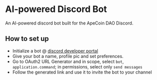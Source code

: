# AI-powered Discord Bot

An AI-powered discord bot built for the ApeCoin DAO Discord.

## How to set up

* Initialize a bot @ [discord developer portal](https://discord.com/developers/applications)
* Give your bot a name, profile pic and set preferences.
* Go to OAuth2 URL Generator and in scope, select `bot`, `application.command`; in permissions, select only `send messages`
* Follow the generated link and use it to invite the bot to your channel
